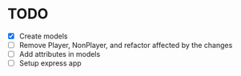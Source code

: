 # TODO

- [x] Create models
- [ ] Remove Player, NonPlayer, and refactor affected by the changes
- [ ] Add attributes in models
- [ ] Setup express app
